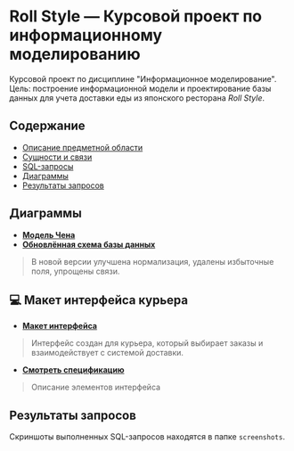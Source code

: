 # Roll Style — Курсовой проект по информационному моделированию

Курсовой проект по дисциплине "Информационное моделирование".  
Цель: построение информационной модели и проектирование базы данных для учета доставки еды из японского ресторана *Roll Style*.

## Содержание
- [Описание предметной области](project-description.md)
- [Сущности и связи](project-description.md#описание-сущностей)
- [SQL-запросы](queries.sql)
- [Диаграммы](#диаграммы)
- [Результаты запросов](#результаты-запросов)

## Диаграммы
- **[Модель Чена](chen-model.png)**
- **[Обновлённая схема базы данных](db-schema(new).jpg)**
> В новой версии улучшена нормализация, удалены избыточные поля, упрощены связи.  

## 💻 Макет интерфейса курьера  
- **[Макет интерфейса](interface-mockup.jpg)**  
> Интерфейс создан для курьера, который выбирает заказы и взаимодействует с системой доставки.
- **[Смотреть спецификацию](interface-specification.md)**
> Описание элементов интерфейса  

## Результаты запросов
Скриншоты выполненных SQL-запросов находятся в папке `screenshots`.
